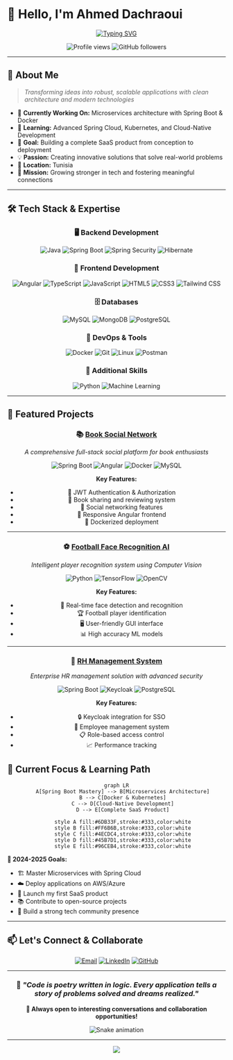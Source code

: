 # 👋 Hello, I'm Ahmed Dachraoui

<div align="center">
  
[![Typing SVG](https://readme-typing-svg.herokuapp.com?font=Fira+Code&weight=500&size=24&pause=1000&color=2F81F7&center=true&vCenter=true&width=600&lines=Passionate+IT+Developer+from+Tunisia;Full-Stack+Java+%26+Angular+Developer;Building+Scalable+Applications;Always+Learning+New+Technologies)](https://git.io/typing-svg)

</div>

<div align="center">
  <img src="https://komarev.com/ghpvc/?username=dachraoui-ui&color=0e75b6&style=flat" alt="Profile views" />
  <img src="https://img.shields.io/github/followers/dachraoui-ui?label=Followers&style=social" alt="GitHub followers" />
</div>

---

## 🎯 About Me

> *Transforming ideas into robust, scalable applications with clean architecture and modern technologies*

- 🔭 **Currently Working On:** Microservices architecture with Spring Boot & Docker
- 🌱 **Learning:** Advanced Spring Cloud, Kubernetes, and Cloud-Native Development
- 🎯 **Goal:** Building a complete SaaS product from conception to deployment
- 💡 **Passion:** Creating innovative solutions that solve real-world problems
- 📍 **Location:** Tunisia
- 💪 **Mission:** Growing stronger in tech and fostering meaningful connections

---

## 🛠️ Tech Stack & Expertise

<div align="center">

### 🖥️ **Backend Development**
![Java](https://img.shields.io/badge/Java-ED8B00?style=for-the-badge&logo=openjdk&logoColor=white)
![Spring Boot](https://img.shields.io/badge/Spring%20Boot-6DB33F?style=for-the-badge&logo=springboot&logoColor=white)
![Spring Security](https://img.shields.io/badge/Spring%20Security-6DB33F?style=for-the-badge&logo=springsecurity&logoColor=white)
![Hibernate](https://img.shields.io/badge/Hibernate-59666C?style=for-the-badge&logo=hibernate&logoColor=white)

### 🎨 **Frontend Development**
![Angular](https://img.shields.io/badge/Angular-DD0031?style=for-the-badge&logo=angular&logoColor=white)
![TypeScript](https://img.shields.io/badge/TypeScript-007ACC?style=for-the-badge&logo=typescript&logoColor=white)
![JavaScript](https://img.shields.io/badge/JavaScript-F7DF1E?style=for-the-badge&logo=javascript&logoColor=black)
![HTML5](https://img.shields.io/badge/HTML5-E34F26?style=for-the-badge&logo=html5&logoColor=white)
![CSS3](https://img.shields.io/badge/CSS3-1572B6?style=for-the-badge&logo=css3&logoColor=white)
![Tailwind CSS](https://img.shields.io/badge/Tailwind%20CSS-06B6D4?style=for-the-badge&logo=tailwindcss&logoColor=white)

### 🗄️ **Databases**
![MySQL](https://img.shields.io/badge/MySQL-4479A1?style=for-the-badge&logo=mysql&logoColor=white)
![MongoDB](https://img.shields.io/badge/MongoDB-47A248?style=for-the-badge&logo=mongodb&logoColor=white)
![PostgreSQL](https://img.shields.io/badge/PostgreSQL-316192?style=for-the-badge&logo=postgresql&logoColor=white)

### 🔧 **DevOps & Tools**
![Docker](https://img.shields.io/badge/Docker-2496ED?style=for-the-badge&logo=docker&logoColor=white)
![Git](https://img.shields.io/badge/Git-F05032?style=for-the-badge&logo=git&logoColor=white)
![Linux](https://img.shields.io/badge/Linux-FCC624?style=for-the-badge&logo=linux&logoColor=black)
![Postman](https://img.shields.io/badge/Postman-FF6C37?style=for-the-badge&logo=postman&logoColor=white)

### 🤖 **Additional Skills**
![Python](https://img.shields.io/badge/Python-3776AB?style=for-the-badge&logo=python&logoColor=white)
![Machine Learning](https://img.shields.io/badge/Machine%20Learning-FF6F00?style=for-the-badge&logo=tensorflow&logoColor=white)

</div>

---

## 🚀 Featured Projects

<div align="center">

### 📚 [Book Social Network](https://github.com/dachraoui-ui/book-social-network)
*A comprehensive full-stack social platform for book enthusiasts*

![Spring Boot](https://img.shields.io/badge/Spring%20Boot-6DB33F?style=flat-square&logo=springboot&logoColor=white)
![Angular](https://img.shields.io/badge/Angular-DD0031?style=flat-square&logo=angular&logoColor=white)
![Docker](https://img.shields.io/badge/Docker-2496ED?style=flat-square&logo=docker&logoColor=white)
![MySQL](https://img.shields.io/badge/MySQL-4479A1?style=flat-square&logo=mysql&logoColor=white)

**Key Features:**
- 🔐 JWT Authentication & Authorization
- 📖 Book sharing and reviewing system
- 👥 Social networking features
- 📱 Responsive Angular frontend
- 🐳 Dockerized deployment

---

### ⚽ [Football Face Recognition AI](https://github.com/dachraoui-ui/face_recognition_with_gui)
*Intelligent player recognition system using Computer Vision*

![Python](https://img.shields.io/badge/Python-3776AB?style=flat-square&logo=python&logoColor=white)
![TensorFlow](https://img.shields.io/badge/TensorFlow-FF6F00?style=flat-square&logo=tensorflow&logoColor=white)
![OpenCV](https://img.shields.io/badge/OpenCV-27338e?style=flat-square&logo=opencv&logoColor=white)

**Key Features:**
- 🎯 Real-time face detection and recognition
- 🏆 Football player identification
- 🖥️ User-friendly GUI interface
- 📊 High accuracy ML models

---

### 👔 [RH Management System](https://github.com/dachraoui-ui/rh-app)
*Enterprise HR management solution with advanced security*

![Spring Boot](https://img.shields.io/badge/Spring%20Boot-6DB33F?style=flat-square&logo=springboot&logoColor=white)
![Keycloak](https://img.shields.io/badge/Keycloak-4D4D4D?style=flat-square&logo=keycloak&logoColor=white)
![PostgreSQL](https://img.shields.io/badge/PostgreSQL-316192?style=flat-square&logo=postgresql&logoColor=white)

**Key Features:**
- 🔒 Keycloak integration for SSO
- 👥 Employee management system
- 📋 Role-based access control
- 📈 Performance tracking

</div>


## 🎯 Current Focus & Learning Path

<div align="center">

```mermaid
graph LR
    A[Spring Boot Mastery] --> B[Microservices Architecture]
    B --> C[Docker & Kubernetes]
    C --> D[Cloud-Native Development]
    D --> E[Complete SaaS Product]
    
    style A fill:#6DB33F,stroke:#333,color:white
    style B fill:#FF6B6B,stroke:#333,color:white
    style C fill:#4ECDC4,stroke:#333,color:white
    style D fill:#45B7D1,stroke:#333,color:white
    style E fill:#96CEB4,stroke:#333,color:white
```

</div>

**🎯 2024-2025 Goals:**
- 🏗️ Master Microservices with Spring Cloud
- ☁️ Deploy applications on AWS/Azure
- 🚀 Launch my first SaaS product
- 📚 Contribute to open-source projects
- 🤝 Build a strong tech community presence

---

## 📫 Let's Connect & Collaborate

<div align="center">

[![Email](https://img.shields.io/badge/Email-D14836?style=for-the-badge&logo=gmail&logoColor=white)](mailto:dachraouia193@gmail.com)
[![LinkedIn](https://img.shields.io/badge/LinkedIn-0077B5?style=for-the-badge&logo=linkedin&logoColor=white)](https://linkedin.com/in/ahmed-dachraoui)
[![GitHub](https://img.shields.io/badge/GitHub-100000?style=for-the-badge&logo=github&logoColor=white)](https://github.com/dachraoui-ui)

</div>

---

<div align="center">
  
### 💭 *"Code is poetry written in logic. Every application tells a story of problems solved and dreams realized."*

**🌟 Always open to interesting conversations and collaboration opportunities!**

<img src="https://raw.githubusercontent.com/dachraoui-ui/dachraoui-ui/output/snake.svg" alt="Snake animation" />

</div>

---

<div align="center">
  <img src="https://capsule-render.vercel.app/api?type=waving&color=gradient&height=100&section=footer" />
</div>
